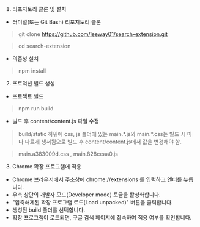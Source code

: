 1. 리포지토리 클론 및 설치
- 터미널(또는 Git Bash) 리포지토리 클론
> git clone https://github.com/leeway01/search-extension.git

> cd search-extension

- 의존성 설치
> npm install

2. 프로덕션 빌드 생성
- 프로젝트 빌드
> npm run build
- 빌드 후 content/content.js 파일 수정
> build/static 하위에 css, js 폴더에 있는 main.\*.js와 main.\*.css는 빌드 시 마다 다르게 생서됨으로 빌드 후 content/content.js에서 값을 변경해야 함.

> main.a383009d.css , main.828ceaa0.js

3. Chrome 확장 프로그램에 적용
- Chrome 브라우저에서 주소창에 chrome://extensions 를 입력하고 엔터를 누릅니다.
- 우측 상단의 개발자 모드(Developer mode) 토글을 활성화합니다.
- "압축해제된 확장 프로그램 로드(Load unpacked)" 버튼을 클릭합니다.
- 생성된 build 폴더를 선택합니다.
- 확장 프로그램이 로드되면, 구글 검색 페이지에 접속하여 적용 여부를 확인합니다.